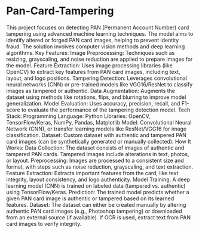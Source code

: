 # Pan-Card-Tampering
This project focuses on detecting PAN (Permanent Account Number) card tampering using advanced machine learning techniques. The model aims to identify altered or forged PAN card images, helping to prevent identity fraud. The solution involves computer vision methods and deep learning algorithms.
Key Features:
Image Preprocessing: Techniques such as resizing, grayscaling, and noise reduction are applied to prepare images for the model.
Feature Extraction: Uses image processing libraries (like OpenCV) to extract key features from PAN card images, including text, layout, and logo positions.
Tampering Detection: Leverages convolutional neural networks (CNN) or pre-trained models like VGG16/ResNet to classify images as tampered or authentic.
Data Augmentation: Augments the dataset using methods like rotations, flips, and blurring to improve model generalization.
Model Evaluation: Uses accuracy, precision, recall, and F1-score to evaluate the performance of the tampering detection model.
Tech Stack:
Programming Language: Python
Libraries: OpenCV, TensorFlow/Keras, NumPy, Pandas, Matplotlib
Model: Convolutional Neural Network (CNN), or transfer learning models like ResNet/VGG16 for image classification.
Dataset: Custom dataset with authentic and tampered PAN card images (can be synthetically generated or manually collected).
How It Works:
Data Collection: The dataset consists of images of authentic and tampered PAN cards. Tampered images include alterations in text, photos, or layout.
Preprocessing: Images are processed to a consistent size and format, with steps such as noise reduction, grayscaling, and text extraction.
Feature Extraction: Extracts important features from the card, like text integrity, layout consistency, and logo authenticity.
Model Training: A deep learning model (CNN) is trained on labeled data (tampered vs. authentic) using TensorFlow/Keras.
Prediction: The trained model predicts whether a given PAN card image is authentic or tampered based on its learned features.
Dataset:
The dataset can either be created manually by altering authentic PAN card images (e.g., Photoshop tampering) or downloaded from an external source (if available).
If OCR is used, extract text from PAN card images to verify integrity.
